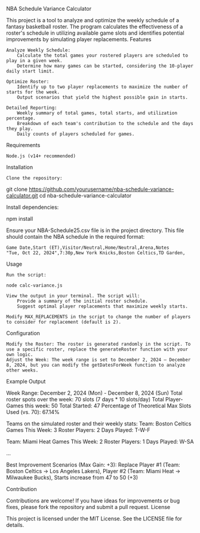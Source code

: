 NBA Schedule Variance Calculator

This project is a tool to analyze and optimize the weekly schedule of a fantasy basketball roster. The program calculates the effectiveness of a roster's schedule in utilizing available game slots and identifies potential improvements by simulating player replacements.
Features

    Analyze Weekly Schedule:
        Calculate the total games your rostered players are scheduled to play in a given week.
        Determine how many games can be started, considering the 10-player daily start limit.

    Optimize Roster:
        Identify up to two player replacements to maximize the number of starts for the week.
        Output scenarios that yield the highest possible gain in starts.

    Detailed Reporting:
        Weekly summary of total games, total starts, and utilization percentage.
        Breakdown of each team's contribution to the schedule and the days they play.
        Daily counts of players scheduled for games.

Requirements

    Node.js (v14+ recommended)

Installation

    Clone the repository:

git clone https://github.com/yourusername/nba-schedule-variance-calculator.git
cd nba-schedule-variance-calculator

Install dependencies:

npm install

Ensure your NBA-Schedule25.csv file is in the project directory. This file should contain the NBA schedule in the required format:

    Game Date,Start (ET),Visitor/Neutral,Home/Neutral,Arena,Notes
    "Tue, Oct 22, 2024",7:30p,New York Knicks,Boston Celtics,TD Garden,

Usage

    Run the script:

    node calc-variance.js

    View the output in your terminal. The script will:
        Provide a summary of the initial roster schedule.
        Suggest optimal player replacements that maximize weekly starts.

    Modify MAX_REPLACEMENTS in the script to change the number of players to consider for replacement (default is 2).

Configuration

    Modify the Roster: The roster is generated randomly in the script. To use a specific roster, replace the generateRoster function with your own logic.
    Adjust the Week: The week range is set to December 2, 2024 – December 8, 2024, but you can modify the getDatesForWeek function to analyze other weeks.

Example Output

Week Range: December 2, 2024 (Mon) - December 8, 2024 (Sun)
Total roster spots over the week: 70 slots (7 days * 10 slots/day)
Total Player-Games this week: 50
Total Started: 47
Percentage of Theoretical Max Slots Used (vs. 70): 67.14%

Teams on the simulated roster and their weekly stats:
Team: Boston Celtics
  Games This Week: 3
  Roster Players: 2
  Days Played: T-W-F

Team: Miami Heat
  Games This Week: 2
  Roster Players: 1
  Days Played: W-SA

...

Best Improvement Scenarios (Max Gain: +3):
Replace Player #1 (Team: Boston Celtics -> Los Angeles Lakers), Player #2 (Team: Miami Heat -> Milwaukee Bucks), Starts increase from 47 to 50 (+3)

Contribution

Contributions are welcome! If you have ideas for improvements or bug fixes, please fork the repository and submit a pull request.
License

This project is licensed under the MIT License. See the LICENSE file for details.